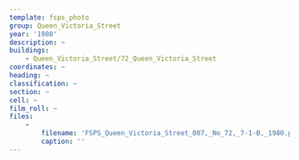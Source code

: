 ```yaml
---
template: fsps_photo
group: Queen_Victoria_Street
year: '1980'
description: ~
buildings:
    - Queen_Victoria_Street/72_Queen_Victoria_Street
coordinates: ~
heading: ~
classification: ~
section: ~
cell: ~
film_roll: ~
files:
    -
        filename: 'FSPS_Queen_Victoria_Street_007,_No_72,_7-1-B,_1980.png'
        caption: ''
---
```

